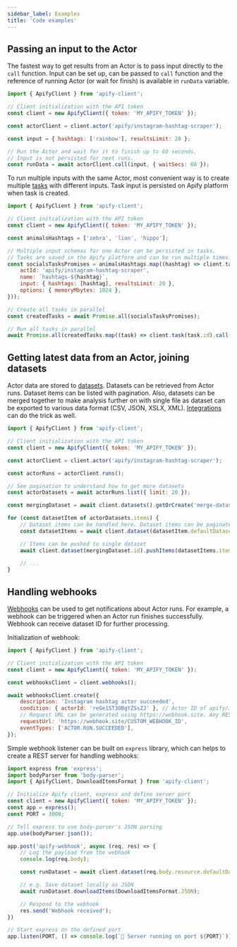 ```yaml
---
sidebar_label: Examples
title: 'Code examples'
---
```


## Passing an input to the Actor

The fastest way to get results from an Actor is to pass input directly to the `call` function.
Input can be set up, can be passed to `call` function and the reference of running Actor (or wait for finish) is available in `runData` variable.

```javascript
import { ApifyClient } from 'apify-client';

// Client initialization with the API token
const client = new ApifyClient({ token: 'MY_APIFY_TOKEN' });

const actorClient = client.actor('apify/instagram-hashtag-scraper');

const input = { hashtags: ['rainbow'], resultsLimit: 20 };

// Run the Actor and wait for it to finish up to 60 seconds.
// Input is not persisted for next runs.
const runData = await actorClient.call(input, { waitSecs: 60 });
```

To run multiple inputs with the same Actor, most convenient way is to create multiple [tasks](https://docs.apify.com/platform/actors/running/tasks) with different inputs. Task input is persisted on Apify platform when task is created.

```javascript
import { ApifyClient } from 'apify-client';

// Client initialization with the API token
const client = new ApifyClient({ token: 'MY_APIFY_TOKEN' });

const animalsHashtags = ['zebra', 'lion', 'hippo'];

// Multiple input schemas for one Actor can be persisted in tasks.
// Tasks are saved in the Apify platform and can be run multiple times.
const socialsTasksPromises = animalsHashtags.map((hashtag) => client.tasks().create({
    actId: 'apify/instagram-hashtag-scraper',
    name: `hashtags-${hashtag}`,
    input: { hashtags: [hashtag], resultsLimit: 20 },
    options: { memoryMbytes: 1024 },
}));

// Create all tasks in parallel
const createdTasks = await Promise.all(socialsTasksPromises);

// Run all tasks in parallel
await Promise.all(createdTasks.map((task) => client.task(task.id).call()));
```

## Getting latest data from an Actor, joining datasets

Actor data are stored to [datasets](https://docs.apify.com/platform/storage/dataset). Datasets can be retrieved from Actor runs. Dataset items can be listed with pagination. Also, datasets can be merged together to make analysis further on with single file as dataset can be exported to various data format (CSV, JSON, XSLX, XML). [Integrations](https://docs.apify.com/platform/integrations) can do the trick as well.

```javascript
import { ApifyClient } from 'apify-client';

// Client initialization with the API token
const client = new ApifyClient({ token: 'MY_APIFY_TOKEN' });

const actorClient = client.actor('apify/instagram-hashtag-scraper');

const actorRuns = actorClient.runs();

// See pagination to understand how to get more datasets
const actorDatasets = await actorRuns.list({ limit: 20 });

const mergingDataset = await client.datasets().getOrCreate('merge-dataset');

for (const datasetItem of actorDatasets.items) {
    // Dataset items can be handled here. Dataset items can be paginated
    const datasetItems = await client.dataset(datasetItem.defaultDatasetId).listItems({ limit: 1000 });

    // Items can be pushed to single dataset
    await client.dataset(mergingDataset.id).pushItems(datasetItems.items);

    // ...
}
```

## Handling webhooks

[Webhooks](https://docs.apify.com/platform/integrations/webhooks) can be used to get notifications about Actor runs.
For example, a webhook can be triggered when an Actor run finishes successfully.
Webhook can receive dataset ID for further processing.

Initialization of webhook:

```javascript
import { ApifyClient } from 'apify-client';

// Client initialization with the API token
const client = new ApifyClient({ token: 'MY_APIFY_TOKEN' });

const webhooksClient = client.webhooks();

await webhooksClient.create({
    description: 'Instagram hashtag actor succeeded',
    condition: { actorId: 'reGe1ST3OBgYZSsZJ' }, // Actor ID of apify/instagram-hashtag-scraper
    // Request URL can be generated using https://webhook.site. Any REST server can be used
    requestUrl: 'https://webhook.site/CUSTOM_WEBHOOK_ID',
    eventTypes: ['ACTOR.RUN.SUCCEEDED'],
});
```

Simple webhook listener can be built on `express` library, which can helps to create a REST server for handling webhooks:

```javascript
import express from 'express';
import bodyParser from 'body-parser';
import { ApifyClient, DownloadItemsFormat } from 'apify-client';

// Initialize Apify client, express and define server port
const client = new ApifyClient({ token: 'MY_APIFY_TOKEN' });
const app = express();
const PORT = 3000;

// Tell express to use body-parser's JSON parsing
app.use(bodyParser.json());

app.post('apify-webhook', async (req, res) => {
    // Log the payload from the webhook
    console.log(req.body);

    const runDataset = await client.dataset(req.body.resource.defaultDatasetId);

    // e.g. Save dataset locally as JSON
    await runDataset.downloadItems(DownloadItemsFormat.JSON);

    // Respond to the webhook
    res.send('Webhook received');
})

// Start express on the defined port
app.listen(PORT, () => console.log(`🚀 Server running on port ${PORT}`));
```
